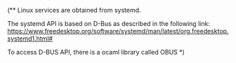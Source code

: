 (**
  Linux services are obtained from systemd.

  The systemd API is based on D-Bus as described in the following link:
  https://www.freedesktop.org/software/systemd/man/latest/org.freedesktop.systemd1.html#

  To access D-BUS API, there is a ocaml library called OBUS
*)
